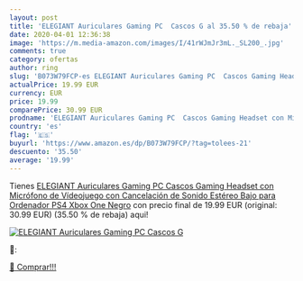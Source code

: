 ```yaml
---
layout: post
title: 'ELEGIANT Auriculares Gaming PC  Cascos G al 35.50 % de rebaja'
date: 2020-04-01 12:36:38
image: 'https://m.media-amazon.com/images/I/41rWJmJr3mL._SL200_.jpg'
comments: true
category: ofertas
author: ring
slug: 'B073W79FCP-es ELEGIANT Auriculares Gaming PC  Cascos Gaming Headset con Micrófono de Vídeojuego con Cancelación de Sonido Estéreo Bajo para Ordenador PS4 Xbox One Negro'
actualPrice: 19.99 EUR
currency: EUR
price: 19.99
comparePrice: 30.99 EUR
prodname: 'ELEGIANT Auriculares Gaming PC  Cascos Gaming Headset con Micrófono de Vídeojuego con Cancelación de Sonido Estéreo Bajo para Ordenador PS4 Xbox One Negro'
country: 'es'
flag: '🇪🇸'
buyurl: 'https://www.amazon.es/dp/B073W79FCP/?tag=tolees-21'
descuento: '35.50'
average: '19.99'
---
```


Tienes [ELEGIANT Auriculares Gaming PC  Cascos Gaming Headset con Micrófono de Vídeojuego con Cancelación de Sonido Estéreo Bajo para Ordenador PS4 Xbox One Negro](https://www.amazon.es/dp/B073W79FCP/?tag=tolees-21) con precio final de  19.99 EUR (original: 30.99 EUR) (35.50 %  de rebaja) aqui!

[![ELEGIANT Auriculares Gaming PC  Cascos G](https://m.media-amazon.com/images/I/41rWJmJr3mL._SL200_.jpg)](https://www.amazon.es/dp/B073W79FCP/?tag=tolees-21)

🔎:


[🛒 Comprar!!!](https://www.amazon.es/dp/B073W79FCP/?tag=tolees-21)
